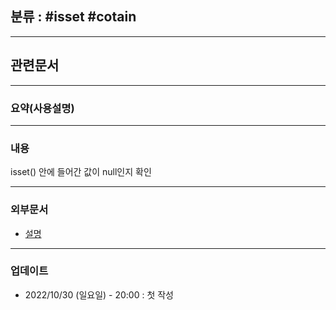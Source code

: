 ## 분류 : #isset #cotain 


---
## 관련문서

----
### 요약(사용설명)

---
### 내용
isset()
안에 들어간 값이 null인지 확인

----
### 외부문서
- [설명](https://www.php.net/manual/en/function.isset.php)

----
### 업데이트
-  2022/10/30 (일요일) - 20:00 : 첫 작성
